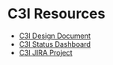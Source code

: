 # C3I Resources

- [C3I Design Document](https://docs.google.com/document/d/10FwaF2tSLEx8rjumHWllGPza3F4lo43OKIrSY5XEBy4)
- [C3I Status Dashboard](https://docs.engineering.redhat.com/display/PDT/C3I+Tracking)
- [C3I JIRA Project](https://projects.engineering.redhat.com/projects/C3I/)
